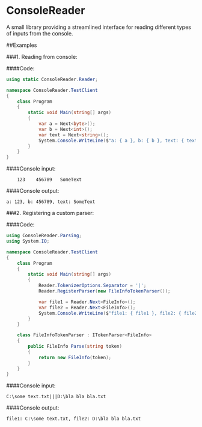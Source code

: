 # ConsoleReader
A small library providing a streamlined interface for reading different types of inputs from the console.

##Examples

###1. Reading from console:

####Code:

```csharp
using static ConsoleReader.Reader;

namespace ConsoleReader.TestClient
{
    class Program
    {
        static void Main(string[] args)
        {
            var a = Next<byte>();
            var b = Next<int>();
            var text = Next<string>();
            System.Console.WriteLine($"a: { a }, b: { b }, text: { text }");
        }
    }
}
```

####Console input:

```
    123    456789   SomeText
```

####Console output:

```
a: 123, b: 456789, text: SomeText
```

###2. Registering a custom parser:

####Code:

```csharp
using ConsoleReader.Parsing;
using System.IO;

namespace ConsoleReader.TestClient
{
    class Program
    {
        static void Main(string[] args)
        {
            Reader.TokenizerOptions.Separator = '|';
            Reader.RegisterParser(new FileInfoTokenParser());

            var file1 = Reader.Next<FileInfo>();
            var file2 = Reader.Next<FileInfo>();
            System.Console.WriteLine($"file1: { file1 }, file2: { file2 }");
        }
    }

    class FileInfoTokenParser : ITokenParser<FileInfo>
    {
        public FileInfo Parse(string token)
        {
            return new FileInfo(token);
        }
    }
}

```

####Console input:

```
C:\some text.txt|||D:\bla bla bla.txt
```

####Console output:

```
file1: C:\some text.txt, file2: D:\bla bla bla.txt
```


